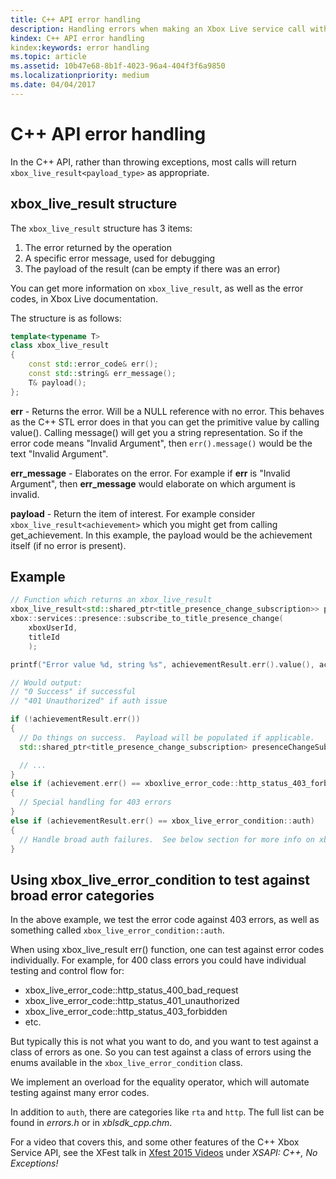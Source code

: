 ```yaml
---
title: C++ API error handling
description: Handling errors when making an Xbox Live service call with the C++ APIs.
kindex: C++ API error handling
kindex:keywords: error handling
ms.topic: article
ms.assetid: 10b47e68-8b1f-4023-96a4-404f3f6a9850
ms.localizationpriority: medium
ms.date: 04/04/2017
---
```


# C++ API error handling

In the C++ API, rather than throwing exceptions, most calls will return `xbox_live_result<payload_type>` as appropriate.


## xbox_live_result structure

The `xbox_live_result` structure has 3 items:
1. The error returned by the operation
2. A specific error message, used for debugging
3. The payload of the result (can be empty if there was an error)

You can get more information on `xbox_live_result`, as well as the error codes, in Xbox Live documentation.<!--tbd link-->

The structure is as follows:

```cpp
template<typename T>
class xbox_live_result
{
    const std::error_code& err();
    const std::string& err_message();
    T& payload();
};
```

**err** - Returns the error.  Will be a NULL reference with no error.  This behaves as the C++ STL error does in that you can get the primitive value by calling value().  Calling message() will get you a string representation.  So if the error code means "Invalid Argument", then ```err().message()``` would be the text "Invalid Argument".

**err_message** - Elaborates on the error.  For example if **err** is "Invalid Argument", then **err_message** would elaborate on which argument is invalid.

**payload** - Return the item of interest.  For example consider ```xbox_live_result<achievement>``` which you might get from calling get_achievement.  In this example, the payload would be the achievement itself (if no error is present).


## Example

```cpp
// Function which returns an xbox_live_result
xbox_live_result<std::shared_ptr<title_presence_change_subscription>> presenceChangeSubscriptionResult =
xbox::services::presence::subscribe_to_title_presence_change(
    xboxUserId,
    titleId
    );

printf("Error value %d, string %s", achievementResult.err().value(), achievementResult.err().message());

// Would output:
// "0 Success" if successful
// "401 Unauthorized" if auth issue

if (!achievementResult.err())
{
  // Do things on success.  Payload will be populated if applicable.
  std::shared_ptr<title_presence_change_subscription> presenceChangeSubscription = presenceChangeSubscriptionResult->payload();

  // ...
}
else if (achievement.err() == xboxlive_error_code::http_status_403_forbidden)
{
  // Special handling for 403 errors
}
else if (achievementResult.err() == xbox_live_error_condition::auth)
{
  // Handle broad auth failures.  See below section for more info on xbox_live_error_condition
}

```


## Using xbox_live_error_condition to test against broad error categories

In the above example, we test the error code against 403 errors, as well as something called ```xbox_live_error_condition::auth```.

When using xbox_live_result err() function, one can test against error codes individually.
For example, for 400 class errors you could have individual testing and control flow for:
* xbox_live_error_code::http_status_400_bad_request
* xbox_live_error_code::http_status_401_unauthorized
* xbox_live_error_code::http_status_403_forbidden
* etc.

But typically this is not what you want to do, and you want to test against a class of errors as one.
So you can test against a class of errors using the enums available in the ```xbox_live_error_condition``` class.

We implement an overload for the equality operator, which will automate testing against many error codes.

In addition to ```auth```, there are categories like ```rta``` and ```http```.
The full list can be found in *errors.h* or in *xblsdk_cpp.chm*.

For a video that covers this, and some other features of the C++ Xbox Service API, see the XFest talk in [Xfest 2015 Videos](https://developer.xboxlive.com/en-us/platform/documentlibrary/events/Pages/Xfest2015.aspx) under *XSAPI: C++, No Exceptions!*
